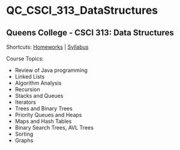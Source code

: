 # QC_CSCI_313_DataStructures
## Queens College - CSCI 313: Data Structures

Shortcuts: 
[Homeworks](https://github.com/eng-jonathan/QC_CSCI_313_DataStructures/tree/master/homework) |
[Syllabus](https://github.com/eng-jonathan/QC_CSCI_313_DataStructures/blob/master/syllabus/syllabus_csci313.pdf)

Course Topics:
* Review of Java programming
* Linked Lists
* Algorithm Analysis
* Recursion
* Stacks and Queues
* Iterators
* Trees and Binary Trees
* Priority Queues and Heaps
* Maps and Hash Tables
* Binary Search Trees, AVL Trees
* Sorting
* Graphs
